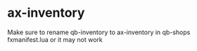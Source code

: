 # ax-inventory
 
Make sure to rename qb-inventory to ax-inventory in qb-shops fxmanifest.lua or it may not work
